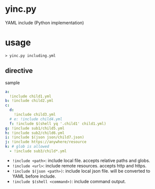 # yinc.py

YAML include (Python implementation)

# usage

```shell
> yinc.py including.yml
```

## directive

sample

```yaml
a:
  !include child1.yml
b: !include child2.yml
c:
  d:
    !include child3.yml
  # e: !include child4.yml
  f: !include $(shell yq '.child1' child1.yml)
g: !include sub1/child5.yml
h: !include sub2/child6.yml
i: !include $(json json/child7.json)
j: !include https://anywhere/resource
k: # glob is allowed
  - !include sub3/child*.yml
```

- `!include <path>`: include local file. accepts relative paths and globs.
- `!include <url>`: include remote resources. accepts http and https.
- `!include $(json <path>)`: include local json file. will be converted to YAML before include.
- `!include $(shell <command>)`: include command output.
